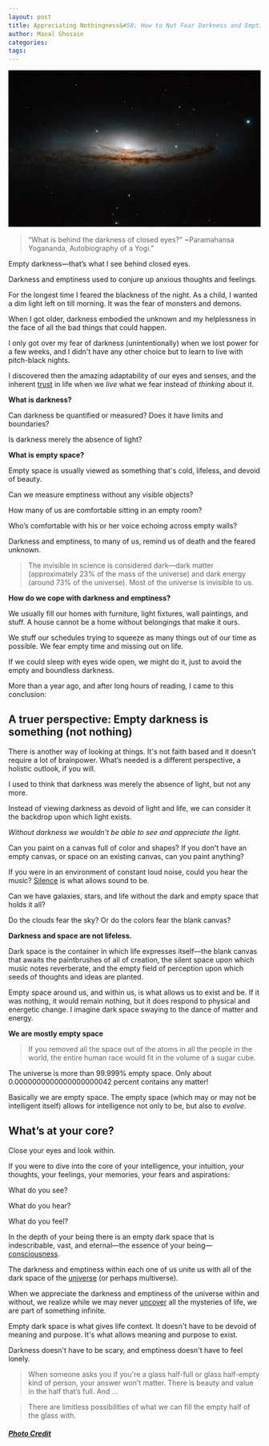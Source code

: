 ```yaml
---
layout: post
title: Appreciating Nothingness&#58; How to Not Fear Darkness and Emptiness
author: Manal Ghosain
categories:
tags:
---
```


![Space](/images/dark-space.jpg)

> “What is behind the darkness of closed eyes?" ~Paramahansa Yogananda, Autobiography of a Yogi.”

Empty darkness—that’s what I see behind closed eyes. 

Darkness and emptiness used to conjure up anxious thoughts and feelings. 

For the longest time I feared the blackness of the night. As a child, I wanted a dim light left on till morning. It was the fear of monsters and demons. 

When I got older, darkness embodied the unknown and my helplessness in the face of all the bad things that could happen. 

I only got over my fear of darkness (unintentionally) when we lost power for a few weeks, and I didn't have any other choice but to learn to live with pitch-black nights. 

I discovered then the amazing adaptability of our eyes and senses, and the inherent [trust](/trusting-life/) in life when we _live_ what we fear instead of _thinking_ about it. 

**What is darkness?** 

Can darkness be quantified or measured? Does it have limits and boundaries? 

Is darkness merely the absence of light? 

**What is empty space?** 

Empty space is usually viewed as something that's cold, lifeless, and devoid of beauty. 

Can we measure emptiness without any visible objects? 

How many of us are comfortable sitting in an empty room? 

Who’s comfortable with his or her voice echoing across empty walls? 

Darkness and emptiness, to many of us, remind us of death and the feared unknown. 

> The invisible in science is considered dark—dark matter (approximately 23% of the mass of the universe) and dark energy (around 73% of the universe). Most of the universe is invisible to us.

**How do we cope with darkness and emptiness?** 

We usually fill our homes with furniture, light fixtures, wall paintings, and stuff. A house cannot be a home without belongings that make it ours. 

We stuff our schedules trying to squeeze as many things out of our time as possible. We fear empty time and missing out on life. 

If we could sleep with eyes wide open, we might do it, just to avoid the empty and boundless darkness. 

More than a year ago, and after long hours of reading, I came to this conclusion: 

## A truer perspective: Empty darkness is something (not nothing)

There is another way of looking at things. It's not faith based and it doesn't require a lot of brainpower. What’s needed is a different perspective, a holistic outlook, if you will. 

I used to think that darkness was merely the absence of light, but not any more. 

Instead of viewing darkness as devoid of light and life, we can consider it the backdrop upon which light exists. 

_Without darkness we wouldn't be able to see and appreciate the light._ 

Can you paint on a canvas full of color and shapes? If you don't have an empty canvas, or space on an existing canvas, can you paint anything? 

If you were in an environment of constant loud noise, could you hear the music? [Silence](/silence/) is what allows sound to be. 

Can we have galaxies, stars, and life without the dark and empty space that holds it all? 

Do the clouds fear the sky? Or do the colors fear the blank canvas? 

**Darkness and space are not lifeless.** 

Dark space is the container in which life expresses itself—the blank canvas that awaits the paintbrushes of all of creation, the silent space upon which music notes reverberate, and the empty field of perception upon which seeds of thoughts and ideas are planted. 

Empty space around us, and within us, is what allows us to exist and be. If it was nothing, it would remain nothing, but it does respond to physical and energetic change. I imagine dark space swaying to the dance of matter and energy. 

**We are mostly empty space**

> If you removed all the space out of the atoms in all the people in the world, the entire human race would fit in the volume of a sugar cube.

The universe is more than 99.999% empty space. Only about 0.0000000000000000000042 percent contains any matter! 

Basically we are empty space. The empty space (which may or may not be intelligent itself) allows for intelligence not only to be, but also to _evolve_. 

## What’s at your core?

Close your eyes and look within. 

If you were to dive into the core of your intelligence, your intuition, your thoughts, your feelings, your memories, your fears and aspirations: 

What do you see? 

What do you hear? 

What do you feel? 

In the depth of your being there is an empty dark space that is indescribable, vast, and eternal—the essence of your being—[consciousness](/awareness-awakening-to-the-witness-within/). 

The darkness and emptiness within each one of us unite us with all of the dark space of the [universe](/a-view-of-our-place-in-the-universe/) (or perhaps multiverse). 

When we appreciate the darkness and emptiness of the universe within and without, we realize while we may never [uncover](/we-may-never-know/) all the mysteries of life, we are part of something infinite. 

Empty dark space is what gives life context. It doesn't have to be devoid of meaning and purpose. It's what allows meaning and purpose to exist. 

Darkness doesn't have to be scary, and emptiness doesn't have to feel lonely. 

> When someone asks you if you're a glass half-full or glass half-empty kind of person, your answer won’t matter. There is beauty and value in the half that’s full. And … 

> There are limitless possibilities of what we can fill the empty half of the glass with.

##### [Photo Credit](http://www.flickr.com/photos/gsfc/13310082333/)